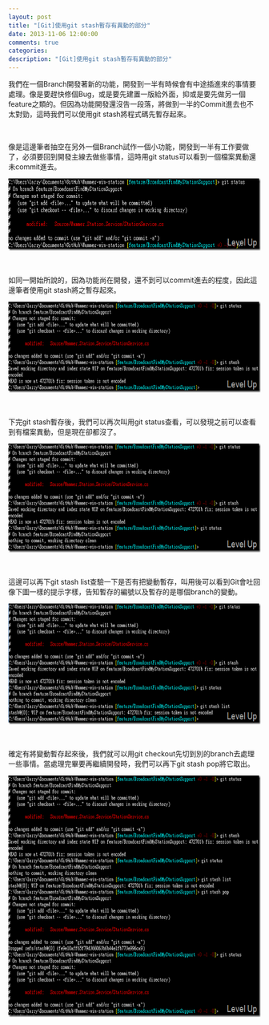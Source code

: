 ```yaml
---
layout: post
title: "[Git]使用git stash暫存有異動的部分"
date: 2013-11-06 12:00:00
comments: true
categories: 
description: "[Git]使用git stash暫存有異動的部分"
---
```

<p>我們在一個Branch開發著新的功能，開發到一半有時候會有中途插進來的事情要處理。像是要趕快修個Bug，或是要先建置一版給外面，抑或是要先做另一個feature之類的。但因為功能開發還沒告一段落，將做到一半的Commit進去也不太對勁，這時我們可以使用git stash將程式碼先暫存起來。</p>  <p> </p>  <p>像是這邊筆者抽空在另外一個Branch試作一個小功能，開發到一半有工作要做了，必須要回到開發主線去做些事情，這時用git status可以看到一個檔案異動還未commit進去。</p>  <p><img style="border-top: 0px; border-right: 0px; border-bottom: 0px; border-left: 0px" border="0" alt="2013-01-03_215339" src="\images\posts\46e89c0f-2e85-4db9-94e6-5d6607901675\2013-01-03_215339_thumb_1.png" width="652" height="144" /></a></p>  <p> </p>  <p>如同一開始所說的，因為功能尚在開發，還不到可以commit進去的程度，因此這邊筆者使用git stash將之暫存起來。</p>  <p><a href="http://files.dotblogs.com.tw/larrynung/1301/Gitgitstash_11CBF/2013-01-03_215456_4.png"><img style="border-top: 0px; border-right: 0px; border-bottom: 0px; border-left: 0px" border="0" alt="2013-01-03_215456" src="\images\posts\46e89c0f-2e85-4db9-94e6-5d6607901675\2013-01-03_215456_thumb_1.png" width="644" height="181" /></a></p>  <p> </p>  <p>下完git stash暫存後，我們可以再次叫用git status查看，可以發現之前可以查看到有檔案異動，但是現在卻都沒了。</p>  <p><a href="http://files.dotblogs.com.tw/larrynung/1301/Gitgitstash_11CBF/2013-01-03_215523_2.png"><img style="border-top: 0px; border-right: 0px; border-bottom: 0px; border-left: 0px" border="0" alt="2013-01-03_215523" src="\images\posts\46e89c0f-2e85-4db9-94e6-5d6607901675\2013-01-03_215523_thumb.png" width="644" height="217" /></a></p>  <p> </p>  <p>這邊可以再下git stash list查驗一下是否有把變動暫存，叫用後可以看到Git會吐回像下圖一樣的提示字樣，告知暫存的編號以及暫存的是哪個branch的變動。</p>  <p><a href="http://files.dotblogs.com.tw/larrynung/1301/Gitgitstash_11CBF/2013-01-03_215555_2.png"><img style="border-top: 0px; border-right: 0px; border-bottom: 0px; border-left: 0px" border="0" alt="2013-01-03_215555" src="\images\posts\46e89c0f-2e85-4db9-94e6-5d6607901675\2013-01-03_215555_thumb.png" width="644" height="241" /></a> </p>  <p> </p>  <p>確定有將變動暫存起來後，我們就可以用git checkout先切到別的branch去處理一些事情。當處理完畢要再繼續開發時，我們可以再下git stash pop將它取出。</p>  <p><a href="http://files.dotblogs.com.tw/larrynung/1301/Gitgitstash_11CBF/2013-01-03_215629_2.png"><img style="border-top: 0px; border-right: 0px; border-bottom: 0px; border-left: 0px" border="0" alt="2013-01-03_215629" src="\images\posts\46e89c0f-2e85-4db9-94e6-5d6607901675\2013-01-03_215629_thumb.png" width="644" height="482" /></p>